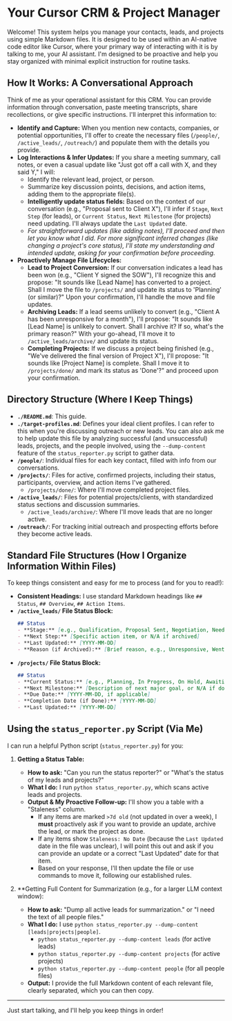 # Your Cursor CRM & Project Manager

Welcome! This system helps you manage your contacts, leads, and projects using simple Markdown files. It is designed to be used within an AI-native code editor like Cursor, where your primary way of interacting with it is by talking to me, your AI assistant. I'm designed to be proactive and help you stay organized with minimal explicit instruction for routine tasks.

## How It Works: A Conversational Approach

Think of me as your operational assistant for this CRM. You can provide information through conversation, paste meeting transcripts, share recollections, or give specific instructions. I'll interpret this information to:

*   **Identify and Capture:** When you mention new contacts, companies, or potential opportunities, I'll offer to create the necessary files (`/people/`, `/active_leads/`, `/outreach/`) and populate them with the details you provide.
*   **Log Interactions & Infer Updates:** If you share a meeting summary, call notes, or even a casual update like "Just got off a call with X, and they said Y," I will:
    *   Identify the relevant lead, project, or person.
    *   Summarize key discussion points, decisions, and action items, adding them to the appropriate file(s).
    *   **Intelligently update status fields:** Based on the context of our conversation (e.g., "Proposal sent to Client X"), I'll infer if `Stage`, `Next Step` (for leads), or `Current Status`, `Next Milestone` (for projects) need updating. I'll always update the `Last Updated` date.
    *   *For straightforward updates (like adding notes), I'll proceed and then let you know what I did. For more significant inferred changes (like changing a project's core status), I'll state my understanding and intended update, asking for your confirmation before proceeding.*
*   **Proactively Manage File Lifecycles:**
    *   **Lead to Project Conversion:** If our conversation indicates a lead has been won (e.g., "Client Y signed the SOW"), I'll recognize this and propose: "It sounds like [Lead Name] has converted to a project. Shall I move the file to `/projects/` and update its status to 'Planning' (or similar)?" Upon your confirmation, I'll handle the move and file updates.
    *   **Archiving Leads:** If a lead seems unlikely to convert (e.g., "Client A has been unresponsive for a month"), I'll propose: "It sounds like [Lead Name] is unlikely to convert. Shall I archive it? If so, what's the primary reason?" With your go-ahead, I'll move it to `/active_leads/archive/` and update its status.
    *   **Completing Projects:** If we discuss a project being finished (e.g., "We've delivered the final version of Project X"), I'll propose: "It sounds like [Project Name] is complete. Shall I move it to `/projects/done/` and mark its status as 'Done'?" and proceed upon your confirmation.

## Directory Structure (Where I Keep Things)

*   **`./README.md`**: This guide.
*   **`./target-profiles.md`**: Defines your ideal client profiles. I can refer to this when you're discussing outreach or new leads. You can also ask me to help update this file by analyzing successful (and unsuccessful) leads, projects, and the people involved, using the `--dump-content` feature of the `status_reporter.py` script to gather data.
*   **`/people/`**: Individual files for each key contact, filled with info from our conversations.
*   **`/projects/`**: Files for active, confirmed projects, including their status, participants, overview, and action items I've gathered.
    *   `/projects/done/`: Where I'll move completed project files.
*   **`/active_leads/`**: Files for potential projects/clients, with standardized status sections and discussion summaries.
    *   `/active_leads/archive/`: Where I'll move leads that are no longer active.
*   **`/outreach/`**: For tracking initial outreach and prospecting efforts before they become active leads.

## Standard File Structures (How I Organize Information Within Files)

To keep things consistent and easy for me to process (and for you to read!):

*   **Consistent Headings:** I use standard Markdown headings like `## Status`, `## Overview`, `## Action Items`.
*   **`/active_leads/` File Status Block:**
    ```markdown
    ## Status
    - **Stage:** [e.g., Qualification, Proposal Sent, Negotiation, Needs Follow-up, Archived - No Conversion]
    - **Next Step:** [Specific action item, or N/A if archived]
    - **Last Updated:** [YYYY-MM-DD]
    - **Reason (if Archived):** [Brief reason, e.g., Unresponsive, Went with competitor, Not a good fit]
    ```
*   **`/projects/` File Status Block:**
    ```markdown
    ## Status
    - **Current Status:** [e.g., Planning, In Progress, On Hold, Awaiting Feedback, Blocked, Done]
    - **Next Milestone:** [Description of next major goal, or N/A if done]
    - **Due Date:** [YYYY-MM-DD, if applicable]
    - **Completion Date (if Done):** [YYYY-MM-DD]
    - **Last Updated:** [YYYY-MM-DD]
    ```

## Using the `status_reporter.py` Script (Via Me)

I can run a helpful Python script (`status_reporter.py`) for you:

1.  **Getting a Status Table:**
    *   **How to ask:** "Can you run the status reporter?" or "What's the status of my leads and projects?"
    *   **What I do:** I run `python status_reporter.py`, which scans active leads and projects.
    *   **Output & My Proactive Follow-up:** I'll show you a table with a "Staleness" column. 
        *   If any items are marked `>7d old` (not updated in over a week), I **must** proactively ask if you want to provide an update, archive the lead, or mark the project as done.
        *   If any items show `Staleness: No Date` (because the `Last Updated` date in the file was unclear), I will point this out and ask if you can provide an update or a correct "Last Updated" date for that item.
        *   Based on your response, I'll then update the file or use commands to move it, following our established rules.

2.  **Getting Full Content for Summarization (e.g., for a larger LLM context window):
    *   **How to ask:** "Dump all active leads for summarization." or "I need the text of all people files."
    *   **What I do:** I use `python status_reporter.py --dump-content [leads|projects|people]`.
        *   `python status_reporter.py --dump-content leads` (for active leads)
        *   `python status_reporter.py --dump-content projects` (for active projects)
        *   `python status_reporter.py --dump-content people` (for all people files)
    *   **Output:** I provide the full Markdown content of each relevant file, clearly separated, which you can then copy.

---

Just start talking, and I'll help you keep things in order!
